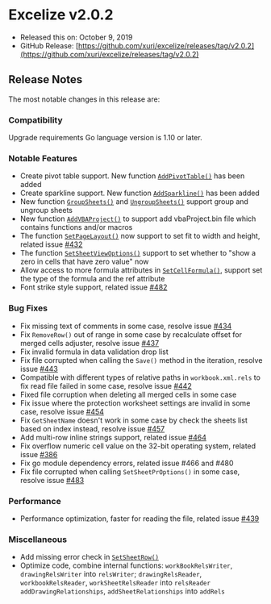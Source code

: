 # Excelize v2.0.2

* Released this on: October 9, 2019
* GitHub Release: [https://github.com/xuri/excelize/releases/tag/v2.0.2](https://github.com/xuri/excelize/releases/tag/v2.0.2)

## Release Notes

The most notable changes in this release are:

### Compatibility

Upgrade requirements Go language version is 1.10 or later.

### Notable Features

* Create pivot table support. New function [`AddPivotTable()`](https://pkg.go.dev/github.com/360EntSecGroup-Skylar/excelize/v2@v2.0.2#File.AddPivotTable) has been added
* Create sparkline support. New function [`AddSparkline()`](https://pkg.go.dev/github.com/360EntSecGroup-Skylar/excelize/v2@v2.0.2#File.AddSparkline) has been added
* New function [`GroupSheets()`](https://pkg.go.dev/github.com/360EntSecGroup-Skylar/excelize/v2@v2.0.2#File.GroupSheets) and [`UngroupSheets()`](https://pkg.go.dev/github.com/360EntSecGroup-Skylar/excelize/v2@v2.0.2#File.UngroupSheets) support group and ungroup sheets
* New function [`AddVBAProject()`](https://pkg.go.dev/github.com/360EntSecGroup-Skylar/excelize/v2@v2.0.2#File.AddVBAProject) to support add vbaProject.bin file which contains functions and/or macros
* The function [`SetPageLayout()`](https://pkg.go.dev/github.com/360EntSecGroup-Skylar/excelize/v2@v2.0.2#File.SetPageLayout) now support to set fit to width and height, related issue [#432](https://github.com/xuri/excelize/issues/432)
* The function [`SetSheetViewOptions()`](https://pkg.go.dev/github.com/360EntSecGroup-Skylar/excelize/v2@v2.0.2#File.SetSheetViewOptions) support to set whether to "show a zero in cells that have zero value" now
* Allow access to more formula attributes in [`SetCellFormula()`](https://pkg.go.dev/github.com/360EntSecGroup-Skylar/excelize/v2@v2.0.2#File.SetCellFormula), support set the type of the formula and the ref attribute
* Font strike style support, related issue [#482](https://github.com/xuri/excelize/issues/482)

### Bug Fixes

* Fix missing text of comments in some case, resolve issue [#434](https://github.com/xuri/excelize/issues/434)
* Fix `RemoveRow()` out of range in some case by recalculate offset for merged cells adjuster, resolve issue [#437](https://github.com/xuri/excelize/issues/437)
* Fix invalid formula in data validation drop list
* Fix file corrupted when calling the `Save()` method in the iteration, resolve issue [#443](https://github.com/xuri/excelize/issues/443)
* Compatible with different types of relative paths in `workbook.xml.rels` to fix read file failed in some case, resolve issue [#442](https://github.com/xuri/excelize/issues/442)
* Fixed file corruption when deleting all merged cells in some case
* Fix issue where the protection worksheet settings are invalid in some case, resolve issue [#454](https://github.com/xuri/excelize/issues/454)
* Fix `GetSheetName` doesn't work in some case by check the sheets list based on index instead, resolve issue [#457](https://github.com/xuri/excelize/issues/457)
* Add multi-row inline strings support, related issue [#464](https://github.com/xuri/excelize/issues/464)
* Fix overflow numeric cell value on the 32-bit operating system, related issue [#386](https://github.com/xuri/excelize/issues/386)
* Fix go module dependency errors, related issue #466 and #480
* Fix file corrupted when calling `SetSheetPrOptions()` in some case, resolve issue [#483](https://github.com/xuri/excelize/issues/483)

### Performance

* Performance optimization, faster for reading the file, related issue [#439](https://github.com/xuri/excelize/issues/439)

### Miscellaneous

* Add missing error check in [`SetSheetRow()`](https://pkg.go.dev/github.com/360EntSecGroup-Skylar/excelize/v2@v2.0.2#File.SetSheetRow)
* Optimize code, combine internal functions:
`workBookRelsWriter`, `drawingRelsWriter` into `relsWriter`;
`drawingRelsReader`, `workbookRelsReader`, `workSheetRelsReader` into `relsReader`
`addDrawingRelationships`, `addSheetRelationships` into `addRels`
